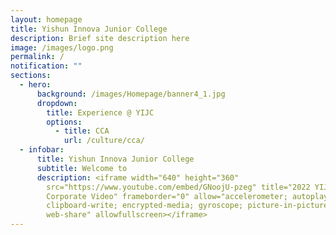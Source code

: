 ```yaml
---
layout: homepage
title: Yishun Innova Junior College
description: Brief site description here
image: /images/logo.png
permalink: /
notification: ""
sections:
  - hero:
      background: /images/Homepage/banner4_1.jpg
      dropdown:
        title: Experience @ YIJC
        options:
          - title: CCA
            url: /culture/cca/
  - infobar:
      title: Yishun Innova Junior College
      subtitle: Welcome to
      description: <iframe width="640" height="360"
        src="https://www.youtube.com/embed/GNoojU-pzeg" title="2022 YIJC
        Corporate Video" frameborder="0" allow="accelerometer; autoplay;
        clipboard-write; encrypted-media; gyroscope; picture-in-picture;
        web-share" allowfullscreen></iframe>
---
```

